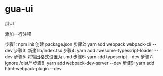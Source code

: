 # gua-ui
瓜UI

添加一行注释

步骤1: npm init 创建 package.json
步骤2: yarn add webpack webpack-cli --dev
步骤3: 新建 lib/index.tsx
步骤4: yarn add awesome-typescript-loader --dev
步骤5: 将输出格式设置为 umd
步骤6: yarn add typescript --dev
步骤7: ignore /dist/*
步骤8: yarn add webpack-dev-server --dev
步骤9: yarn add html-webpack-plugin --dev